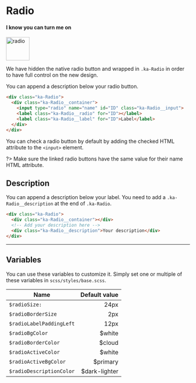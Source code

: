 # Radio
#### I know you can turn me on

<a href="https://imgbb.com/"><img src="https://image.ibb.co/nwz1RT/radio.png" alt="radio" border="0" height="64px"></a>

We have hidden the native radio button and wrapped in `.ka-Radio` in order to have full control on the new design.

You can append a description below your radio button.

```html
<div class="ka-Radio">
  <div class="ka-Radio__container">
    <input type="radio" name="name" id="ID" class="ka-Radio__input">
    <label class="ka-Radio__radio" for="ID"></label>
    <label class="ka-Radio__label" for="ID">Label</label>
  </div>
</div>
```
You can check a radio button by default by adding the checked HTML attribute to the `<input>` element.

?> Make sure the linked radio buttons have the same value for their name HTML attribute.

Description
------
You can append a description below your label. You need to add a `.ka-Radio__description` at the end of `.ka-Radio`.

```html
<div class="ka-Radio">
  <div class="ka-Radio__container"></div>
  <!-- Add your description here -->
  <div class="ka-Radio__description">Your description</div>
</div>
```

***
Variables
------
You can use these variables to customize it. Simply set one or multiple of these variables in `scss/styles/base.scss`.

| Name  | Default value |
| ------- |-----------:|
|`$radioSize:`| 24px|
|`$radioBorderSize`| 2px|
|`$radioLabelPaddingLeft`| 12px|
|`$radioBgColor`| $white|
|`$radioBorderColor`| $cloud|
|`$radioActiveColor`| $white|
|`$radioActiveBgColor`| $primary|
|`$radioDescriptionColor`| $dark-lighter|
